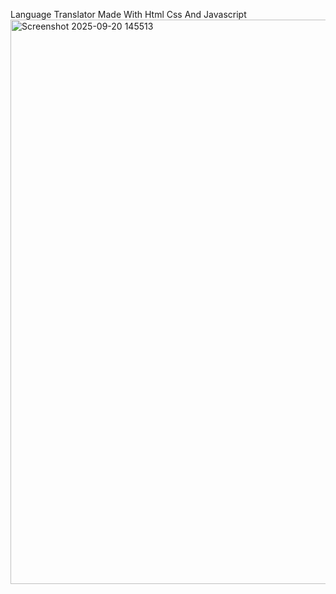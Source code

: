 
Language Translator Made With Html Css And Javascript
<img width="1331" height="903" alt="Screenshot 2025-09-20 145513" src="https://github.com/user-attachments/assets/d6344f71-c2ef-430e-936a-3447cc97d951" >

